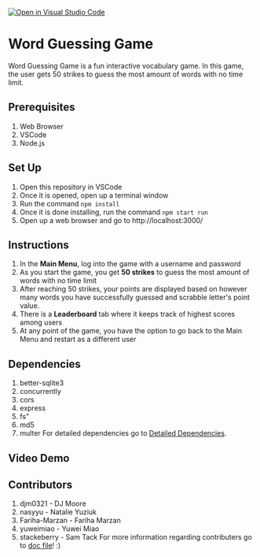 [![Open in Visual Studio Code](https://classroom.github.com/assets/open-in-vscode-f059dc9a6f8d3a56e377f745f24479a46679e63a5d9fe6f495e02850cd0d8118.svg)](https://classroom.github.com/online_ide?assignment_repo_id=6459320&assignment_repo_type=AssignmentRepo)
# Word Guessing Game

Word Guessing Game is a fun interactive vocabulary game. In this game, the user gets 50 strikes to guess the most amount of words with no time limit. 

## Prerequisites

1. Web Browser
2. VSCode
3. Node.js

## Set Up

1. Open this repository in VSCode
2. Once it is opened, open up a terminal window
3. Run the command `npm install`
4. Once it is done installing, run the command `npm start run`
5. Open up a web browser and go to http://localhost:3000/

## Instructions

1. In the **Main Menu**, log into the game with a username and password 
2. As you start the game, you get **50 strikes** to guess the most amount of words with no time limit
3. After reaching 50 strikes, your points are displayed based on however many words you have successfully guessed and scrabble letter's point value.
4. There is a **Leaderboard** tab where it keeps track of highest scores among users
5. At any point of the game, you have the option to go back to the Main Menu and restart as a different user


## Dependencies 

1. better-sqlite3
2. concurrently
3. cors
4. express
5. fs"
6. md5
7. multer
For detailed dependencies go to [Detailed Dependencies](/docs/doc.txt).

## Video Demo

## Contributors

1. djm0321 - DJ Moore
2. nasyyu - Natalie Yuziuk
3. Fariha-Marzan - Fariha Marzan
4. yuweimiao - Yuwei Miao
5. stackeberry - Sam Tack
For more information regarding contributers go to [doc file](/docs/doc.txt)! :)
